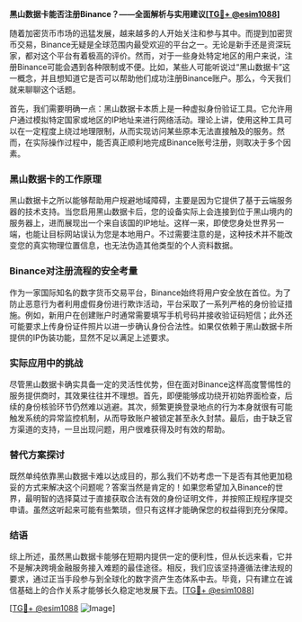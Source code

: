 **黑山数据卡能否注册Binance？——全面解析与实用建议[[TG💪+ @esim1088](https://t.me/s/esim1088)]**

随着加密货币市场的迅猛发展，越来越多的人开始关注和参与其中。而提到加密货币交易，Binance无疑是全球范围内最受欢迎的平台之一。无论是新手还是资深玩家，都对这个平台有着极高的评价。然而，对于一些身处特定地区的用户来说，注册Binance可能会遇到各种限制或不便。比如，某些人可能听说过“黑山数据卡”这一概念，并且想知道它是否可以帮助他们成功注册Binance账户。那么，今天我们就来聊聊这个话题。

首先，我们需要明确一点：黑山数据卡本质上是一种虚拟身份验证工具。它允许用户通过模拟特定国家或地区的IP地址来进行网络活动。理论上讲，使用这种工具可以在一定程度上绕过地理限制，从而实现访问某些原本无法直接触及的服务。然而，在实际操作过程中，能否真正顺利地完成Binance账号注册，则取决于多个因素。

### 黑山数据卡的工作原理

黑山数据卡之所以能够帮助用户规避地域障碍，主要是因为它提供了基于云端服务器的技术支持。当您启用黑山数据卡后，您的设备实际上会连接到位于黑山境内的服务器上，进而展现出一个来自该国的IP地址。这样一来，即使您身处世界另一端，也能让目标网站误认为您是本地用户。不过需要注意的是，这种技术并不能改变您的真实物理位置信息，也无法伪造其他类型的个人资料数据。

### Binance对注册流程的安全考量

作为一家国际知名的数字货币交易平台，Binance始终将用户安全放在首位。为了防止恶意行为者利用虚假身份进行欺诈活动，平台采取了一系列严格的身份验证措施。例如，新用户在创建账户时通常需要填写手机号码并接收验证码短信；此外还可能要求上传身份证件照片以进一步确认身份合法性。如果仅依赖于黑山数据卡所提供的IP伪装功能，显然不足以满足上述要求。

### 实际应用中的挑战

尽管黑山数据卡确实具备一定的灵活性优势，但在面对Binance这样高度警惕性的服务提供商时，其效果往往并不理想。首先，即便能够成功绕开初始界面检查，后续的身份核验环节仍然难以逃避。其次，频繁更换登录地点的行为本身就很有可能触发系统的异常监控机制，从而导致账户被锁定甚至永久封禁。最后，由于缺乏官方渠道的支持，一旦出现问题，用户很难获得及时有效的帮助。

### 替代方案探讨

既然单纯依靠黑山数据卡难以达成目的，那么我们不妨考虑一下是否有其他更加稳妥的方式来解决这个问题呢？答案当然是肯定的！如果您希望加入Binance的世界，最明智的选择莫过于直接获取合法有效的身份证明文件，并按照正规程序提交申请。虽然这听起来可能有些繁琐，但只有这样才能确保您的权益得到充分保障。

### 结语

综上所述，虽然黑山数据卡能够在短期内提供一定的便利性，但从长远来看，它并不是解决跨境金融服务接入难题的最佳途径。相反，我们应该坚持遵循法律法规的要求，通过正当手段参与到全球化的数字资产生态体系中去。毕竟，只有建立在诚信基础上的合作关系才能够长久稳定地发展下去。[[TG💪+ @esim1088](https://t.me/s/esim1088)]

[[TG💪+ @esim1088](https://t.me/s/esim1088) ![Image](https://i.postimg.cc/4NQfJmqS/Snipaste-2025-05-13-00-14-12.png)]